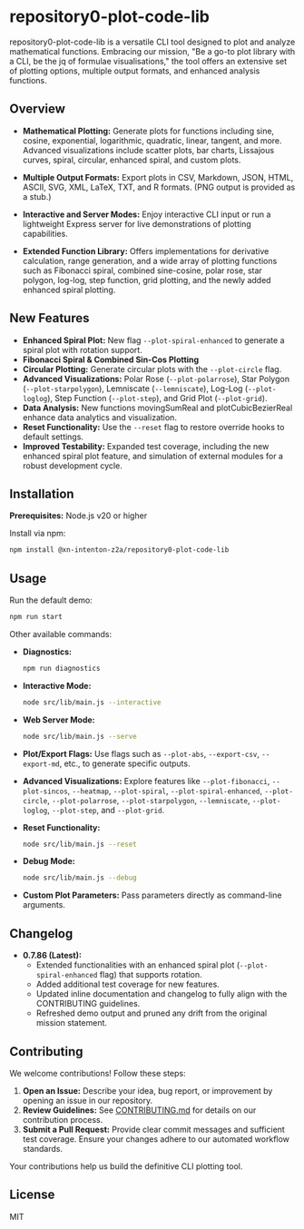 # repository0-plot-code-lib

repository0-plot-code-lib is a versatile CLI tool designed to plot and analyze mathematical functions. Embracing our mission, "Be a go-to plot library with a CLI, be the jq of formulae visualisations," the tool offers an extensive set of plotting options, multiple output formats, and enhanced analysis functions.

## Overview

- **Mathematical Plotting:** Generate plots for functions including sine, cosine, exponential, logarithmic, quadratic, linear, tangent, and more. Advanced visualizations include scatter plots, bar charts, Lissajous curves, spiral, circular, enhanced spiral, and custom plots.

- **Multiple Output Formats:** Export plots in CSV, Markdown, JSON, HTML, ASCII, SVG, XML, LaTeX, TXT, and R formats. (PNG output is provided as a stub.)

- **Interactive and Server Modes:** Enjoy interactive CLI input or run a lightweight Express server for live demonstrations of plotting capabilities.

- **Extended Function Library:** Offers implementations for derivative calculation, range generation, and a wide array of plotting functions such as Fibonacci spiral, combined sine-cosine, polar rose, star polygon, log-log, step function, grid plotting, and the newly added enhanced spiral plotting.

## New Features

- **Enhanced Spiral Plot:** New flag `--plot-spiral-enhanced` to generate a spiral plot with rotation support.
- **Fibonacci Spiral & Combined Sin-Cos Plotting**
- **Circular Plotting:** Generate circular plots with the `--plot-circle` flag.
- **Advanced Visualizations:** Polar Rose (`--plot-polarrose`), Star Polygon (`--plot-starpolygon`), Lemniscate (`--lemniscate`), Log-Log (`--plot-loglog`), Step Function (`--plot-step`), and Grid Plot (`--plot-grid`).
- **Data Analysis:** New functions movingSumReal and plotCubicBezierReal enhance data analytics and visualization.
- **Reset Functionality:** Use the `--reset` flag to restore override hooks to default settings.
- **Improved Testability:** Expanded test coverage, including the new enhanced spiral plot feature, and simulation of external modules for a robust development cycle.

## Installation

**Prerequisites:** Node.js v20 or higher

Install via npm:

```bash
npm install @xn-intenton-z2a/repository0-plot-code-lib
```

## Usage

Run the default demo:

```bash
npm run start
```

Other available commands:

- **Diagnostics:**
  ```bash
  npm run diagnostics
  ```

- **Interactive Mode:**
  ```bash
  node src/lib/main.js --interactive
  ```

- **Web Server Mode:**
  ```bash
  node src/lib/main.js --serve
  ```

- **Plot/Export Flags:**
  Use flags such as `--plot-abs`, `--export-csv`, `--export-md`, etc., to generate specific outputs.

- **Advanced Visualizations:**
  Explore features like `--plot-fibonacci`, `--plot-sincos`, `--heatmap`, `--plot-spiral`, `--plot-spiral-enhanced`, `--plot-circle`, `--plot-polarrose`, `--plot-starpolygon`, `--lemniscate`, `--plot-loglog`, `--plot-step`, and `--plot-grid`.

- **Reset Functionality:**
  ```bash
  node src/lib/main.js --reset
  ```

- **Debug Mode:**
  ```bash
  node src/lib/main.js --debug
  ```

- **Custom Plot Parameters:** Pass parameters directly as command-line arguments.

## Changelog

- **0.7.86 (Latest):**
  - Extended functionalities with an enhanced spiral plot (`--plot-spiral-enhanced` flag) that supports rotation.
  - Added additional test coverage for new features.
  - Updated inline documentation and changelog to fully align with the CONTRIBUTING guidelines.
  - Refreshed demo output and pruned any drift from the original mission statement.

## Contributing

We welcome contributions! Follow these steps:

1. **Open an Issue:** Describe your idea, bug report, or improvement by opening an issue in our repository.
2. **Review Guidelines:** See [CONTRIBUTING.md](./CONTRIBUTING.md) for details on our contribution process.
3. **Submit a Pull Request:** Provide clear commit messages and sufficient test coverage. Ensure your changes adhere to our automated workflow standards.

Your contributions help us build the definitive CLI plotting tool.

## License

MIT
